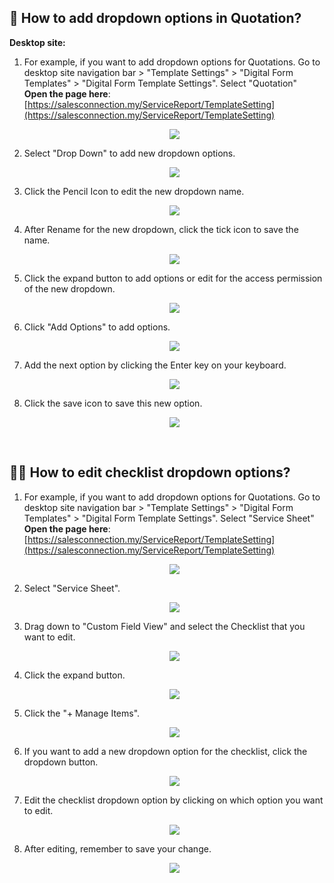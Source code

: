 ## 🔽 How to add dropdown options in Quotation?

**Desktop site:**<br>

1. For example, if you want to add dropdown options for Quotations. Go to desktop site navigation bar > "Template Settings" > "Digital Form Templates" > "Digital Form Template Settings". Select "Quotation"<br>
   **Open the page here**: [https://salesconnection.my/ServiceReport/TemplateSetting](https://salesconnection.my/ServiceReport/TemplateSetting)<br>

   <p align="center">
     <img src="img/Dropdown_options_in_Quotation_1.png">
   </p>

2. Select "Drop Down" to add new dropdown options.<br>

   <p align="center">
      <img src="img/Dropdown_options_in_Quotation_2.png">
   </p>
  
3. Click the Pencil Icon to edit the new dropdown name.<br>

   <p align="center">
     <img src="img/Dropdown_options_in_Quotation_3.png">
   </p>
  
4. After Rename for the new dropdown, click the tick icon to save the name.<br>

   <p align="center">
      <img src="img/Dropdown_options_in_Quotation_4.png">
   </p>
  
5. Click the expand button to add options or edit for the access permission of the new dropdown.<br>

   <p align="center">
      <img src="img/Dropdown_options_in_Quotation_5.png">
   </p>
  
6. Click "Add Options" to add options.<br>

   <p align="center">
     <img src="img/Dropdown_options_in_Quotation_6.png">
   </p>
  
7. Add the next option by clicking the Enter key on your keyboard.<br>

   <p align="center">
     <img src="img/Dropdown_options_in_Quotation_7.png">
   </p>
  
8. Click the save icon to save this new option.<br>

   <p align="center">
     <img src="img/Dropdown_options_in_Quotation_8.png">
   </p>
   <br>
  
## ✍🏻 How to edit checklist dropdown options?

1. For example, if you want to add dropdown options for Quotations. Go to desktop site navigation bar > "Template Settings" > "Digital Form Templates" > "Digital Form Template Settings". Select "Service Sheet"<br>
   **Open the page here**: [https://salesconnection.my/ServiceReport/TemplateSetting](https://salesconnection.my/ServiceReport/TemplateSetting)<br>

   <p align="center">
    <img src="img/How_to_edit_checklist_dropdown_options_step_1.png">
   </p>

2. Select "Service Sheet".<br>

   <p align="center">
    <img src="img/How_to_edit_checklist_dropdown_options_step_2.png">
   </p>

3. Drag down to "Custom Field View" and select the Checklist that you want to edit.<br>

   <p align="center">
    <img src="img/How_to_edit_checklist_dropdown_options_step_3.png">
   </p>

4. Click the expand button.<br>

   <p align="center">
    <img src="img/How_to_edit_checklist_dropdown_options_step_4.png">
   </p>

5. Click the "+ Manage Items".<br>

   <p align="center">
    <img src="img/How_to_edit_checklist_dropdown_options_step_5.png">
   </p>

6. If you want to add a new dropdown option for the checklist, click the dropdown button.<br>

   <p align="center">
    <img src="img/How_to_edit_checklist_dropdown_options_step_6.png">
   </p>

7. Edit the checklist dropdown option by clicking on which option you want to edit.<br>

   <p align="center">
    <img src="img/How_to_edit_checklist_dropdown_options_step_7.png">
   </p>

8. After editing, remember to save your change.<br>

   <p align="center">
    <img src="img/How_to_edit_checklist_dropdown_options_step_8.png">
   </p>
   
   <br>
